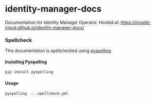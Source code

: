 # identity-manager-docs

Documentation for Identity Manager Operator.
Hosted at: https://invisibl-cloud.github.io/identity-manager-docs/

### Spellcheck

This documentation is spellchecked using [pyspelling](https://github.com/facelessuser/pyspelling)

#### Installing Pyspelling

``` bash
pip install pyspelling
```

#### Usage

```bash
pyspelling -c .spellcheck.yml
```